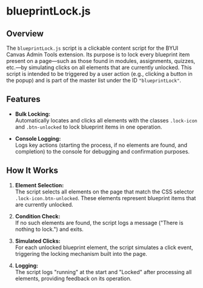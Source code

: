 # blueprintLock.js

## Overview

The `blueprintLock.js` script is a clickable content script for the BYUI Canvas Admin Tools extension. Its purpose is to lock every blueprint item present on a page—such as those found in modules, assignments, quizzes, etc.—by simulating clicks on all elements that are currently unlocked. This script is intended to be triggered by a user action (e.g., clicking a button in the popup) and is part of the master list under the ID `"blueprintLock"`.

## Features

- **Bulk Locking:**  
  Automatically locates and clicks all elements with the classes `.lock-icon` and `.btn-unlocked` to lock blueprint items in one operation.

- **Console Logging:**  
  Logs key actions (starting the process, if no elements are found, and completion) to the console for debugging and confirmation purposes.

## How It Works

1. **Element Selection:**  
   The script selects all elements on the page that match the CSS selector `.lock-icon.btn-unlocked`. These elements represent blueprint items that are currently unlocked.

2. **Condition Check:**  
   If no such elements are found, the script logs a message ("There is nothing to lock.") and exits.

3. **Simulated Clicks:**  
   For each unlocked blueprint element, the script simulates a click event, triggering the locking mechanism built into the page.

4. **Logging:**  
   The script logs "running" at the start and "Locked" after processing all elements, providing feedback on its operation.
